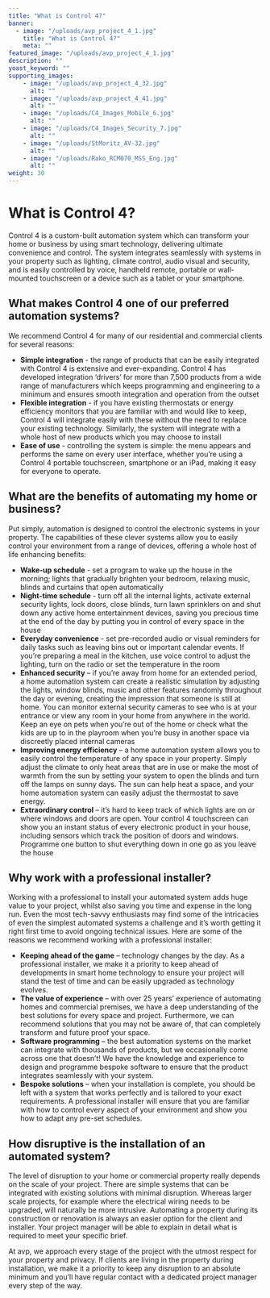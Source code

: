 ```yaml
---
title: "What is Control 4?"
banner: 
  - image: "/uploads/avp_project_4_1.jpg"
    title: "What is Control 4?"
    meta: ""
featured_image: "/uploads/avp_project_4_1.jpg"
description: ""
yoast_keyword: ""
supporting_images:
    - image: "/uploads/avp_project_4_32.jpg"
      alt: ""
    - image: "/uploads/avp_project_4_41.jpg"
      alt: ""
    - image: "/uploads/C4_Images_Mobile_6.jpg"
      alt: ""
    - image: "/uploads/C4_Images_Security_7.jpg"
      alt: ""
    - image: "/uploads/StMoritz_AV-32.jpg"
      alt: ""
    - image: "/uploads/Rako_RCM070_MSS_Eng.jpg"
      alt: ""
weight: 30
---
```


# What is Control 4?

Control 4 is a custom-built automation system which can transform your home or business by using smart technology, delivering ultimate convenience and control. The system integrates seamlessly with systems in your property such as lighting, climate control, audio visual and security, and is easily controlled by voice, handheld remote, portable or wall-mounted touchscreen or a device such as a tablet or your smartphone.

## What makes Control 4 one of our preferred automation systems?

We recommend Control 4 for many of our residential and commercial clients for several reasons:

- **Simple integration** - the range of products that can be easily integrated with Control 4 is extensive and ever-expanding. Control 4 has developed integration ‘drivers’ for more than 7,500 products from a wide range of manufacturers which keeps programming and engineering to a minimum and ensures smooth integration and operation from the outset
- **Flexible integration** - if you have existing thermostats or energy efficiency monitors that you are familiar with and would like to keep, Control 4 will integrate easily with these without the need to replace your existing technology. Similarly, the system will integrate with a whole host of new products which you may choose to install
- **Ease of use** - controlling the system is simple: the menu appears and performs the same on every user interface, whether you’re using a Control 4 portable touchscreen, smartphone or an iPad, making it easy for everyone to operate.

## What are the benefits of automating my home or business?

Put simply, automation is designed to control the electronic systems in your property. The capabilities of these clever systems allow you to easily control your environment from a range of devices, offering a whole host of life enhancing benefits: 

- **Wake-up schedule** - set a program to wake up the house in the morning; lights that gradually brighten your bedroom, relaxing music, blinds and curtains that open automatically
- **Night-time schedule** - turn off all the internal lights, activate external security lights, lock doors, close blinds, turn lawn sprinklers on and shut down any active home entertainment devices, saving you precious time at the end of the day by putting you in control of every space in the house
- **Everyday convenience** - set pre-recorded audio or visual reminders for daily tasks such as leaving bins out or important calendar events. If you’re preparing a meal in the kitchen, use voice control to adjust the lighting, turn on the radio or set the temperature in the room 
- **Enhanced security** – if you’re away from home for an extended period, a home automation system can create a realistic simulation by adjusting the lights, window blinds, music and other features randomly throughout the day or evening, creating the impression that someone is still at home. You can monitor external security cameras to see who is at your entrance or view any room in your home from anywhere in the world. Keep an eye on pets when you’re out of the home or check what the kids are up to in the playroom when you’re busy in another space via discreetly placed internal cameras
- **Improving energy efficiency** – a home automation system allows you to easily control the temperature of any space in your property. Simply adjust the climate to only heat areas that are in use or make the most of warmth from the sun by setting your system to open the blinds and turn off the lamps on sunny days. The sun can help heat a space, and your home automation system can easily adjust the thermostat to save energy.
- **Extraordinary control** – it’s hard to keep track of which lights are on or where windows and doors are open. Your control 4 touchscreen can show you an instant status of every electronic product in your house, including sensors which track the position of doors and windows. Programme one button to shut everything down in one go as you leave the house

## Why work with a professional installer?

Working with a professional to install your automated system adds huge value to your project, whilst also saving you time and expense in the long run. Even the most tech-savvy enthusiasts may find some of the intricacies of even the simplest automated systems a challenge and it’s worth getting it right first time to avoid ongoing technical issues. Here are some of the reasons we recommend working with a professional installer:

- **Keeping ahead of the game** – technology changes by the day. As a professional installer, we make it a priority to keep ahead of developments in smart home technology to ensure your project will stand the test of time and can be easily upgraded as technology evolves.
- **The value of experience** – with over 25 years’ experience of automating homes and commercial premises, we have a deep understanding of the best solutions for every space and project. Furthermore, we can recommend solutions that you may not be aware of, that can completely transform and future proof your space.
- **Software programming** – the best automation systems on the market can integrate with thousands of products, but we occasionally come across one that doesn’t! We have the knowledge and experience to design and programme bespoke software to ensure that the product integrates seamlessly with your system. 
- **Bespoke solutions** – when your installation is complete, you should be left with a system that works perfectly and is tailored to your exact requirements. A professional installer will ensure that you are familiar with how to control every aspect of your environment and show you how to adapt any pre-set schedules.

## How disruptive is the installation of an automated system?

The level of disruption to your home or commercial property really depends on the scale of your project. There are simple systems that can be integrated with existing solutions with minimal disruption. Whereas larger scale projects, for example where the electrical wiring needs to be upgraded, will naturally be more intrusive. Automating a property during its construction or renovation is always an easier option for the client and installer. Your project manager will be able to explain in detail what is required to meet your specific brief.

At avp, we approach every stage of the project with the utmost respect for your property and privacy. If clients are living in the property during installation, we make it a priority to keep any disruption to an absolute minimum and you’ll have regular contact with a dedicated project manager every step of the way. 